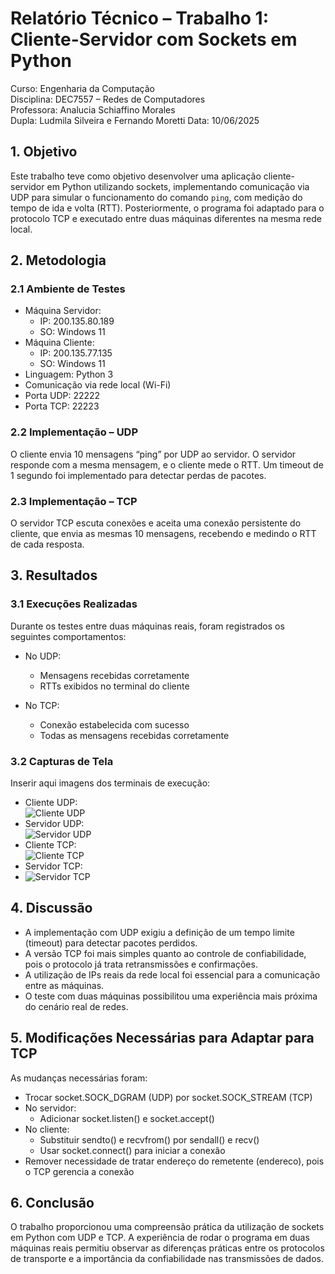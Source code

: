 # Relatório Técnico – Trabalho 1: Cliente-Servidor com Sockets em Python

Curso: Engenharia da Computação  
Disciplina: DEC7557 – Redes de Computadores  
Professora: Analucia Schiaffino Morales  
Dupla: Ludmila Silveira e Fernando Moretti
Data: 10/06/2025

## 1. Objetivo

Este trabalho teve como objetivo desenvolver uma aplicação cliente-servidor em Python utilizando sockets, implementando comunicação via UDP para simular o funcionamento do comando `ping`, com medição do tempo de ida e volta (RTT). Posteriormente, o programa foi adaptado para o protocolo TCP e executado entre duas máquinas diferentes na mesma rede local.

## 2. Metodologia

### 2.1 Ambiente de Testes

- Máquina Servidor:
  - IP: 200.135.80.189
  - SO: Windows 11
- Máquina Cliente:
  - IP: 200.135.77.135
  - SO: Windows 11
- Linguagem: Python 3
- Comunicação via rede local (Wi-Fi)
- Porta UDP: 22222
- Porta TCP: 22223

### 2.2 Implementação – UDP

O cliente envia 10 mensagens “ping” por UDP ao servidor. O servidor responde com a mesma mensagem, e o cliente mede o RTT. Um timeout de 1 segundo foi implementado para detectar perdas de pacotes.

### 2.3 Implementação – TCP

O servidor TCP escuta conexões e aceita uma conexão persistente do cliente, que envia as mesmas 10 mensagens, recebendo e medindo o RTT de cada resposta.

## 3. Resultados

### 3.1 Execuções Realizadas

Durante os testes entre duas máquinas reais, foram registrados os seguintes comportamentos:

- No UDP:
  - Mensagens recebidas corretamente
  - RTTs exibidos no terminal do cliente

- No TCP:
  - Conexão estabelecida com sucesso
  - Todas as mensagens recebidas corretamente

### 3.2 Capturas de Tela

Inserir aqui imagens dos terminais de execução:

- Cliente UDP:  
![Cliente UDP](https://github.com/user-attachments/assets/cb5d4664-02e8-4ed4-97e5-7af6c2ff6f79)
- Servidor UDP:  
![Servidor UDP](https://github.com/user-attachments/assets/606097ac-87da-4c2f-a040-eddd4e25a2ce)
- Cliente TCP:  
![Cliente TCP](https://github.com/user-attachments/assets/bdc2c63e-68a5-443b-b8f4-f20b07706969)
- Servidor TCP:
- ![Servidor TCP](https://github.com/user-attachments/assets/ebccc121-f745-4409-8d35-4225aca9548a)

## 4. Discussão

- A implementação com UDP exigiu a definição de um tempo limite (timeout) para detectar pacotes perdidos.
- A versão TCP foi mais simples quanto ao controle de confiabilidade, pois o protocolo já trata retransmissões e confirmações.
- A utilização de IPs reais da rede local foi essencial para a comunicação entre as máquinas.
- O teste com duas máquinas possibilitou uma experiência mais próxima do cenário real de redes.

## 5. Modificações Necessárias para Adaptar para TCP

As mudanças necessárias foram:

- Trocar socket.SOCK_DGRAM (UDP) por socket.SOCK_STREAM (TCP)
- No servidor:
  - Adicionar socket.listen() e socket.accept()
- No cliente:
  - Substituir sendto() e recvfrom() por sendall() e recv()
  - Usar socket.connect() para iniciar a conexão
- Remover necessidade de tratar endereço do remetente (endereco), pois o TCP gerencia a conexão

## 6. Conclusão

O trabalho proporcionou uma compreensão prática da utilização de sockets em Python com UDP e TCP. A experiência de rodar o programa em duas máquinas reais permitiu observar as diferenças práticas entre os protocolos de transporte e a importância da confiabilidade nas transmissões de dados.
